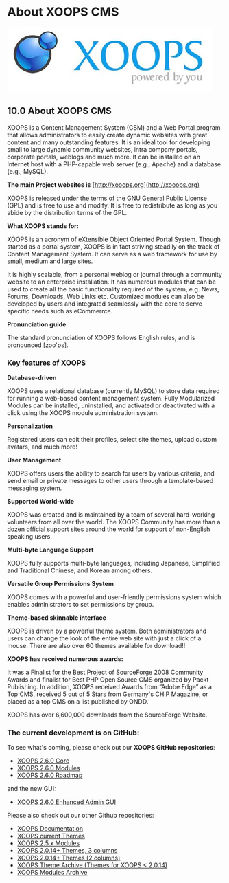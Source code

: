 # About XOOPS CMS

![XOOPS](../.gitbook/assets/en/logoxoops.jpg)

## 10.0 About XOOPS CMS

XOOPS is a Content Management System \(CSM\) and a Web Portal program that allows administrators to easily create dynamic websites with great content and many outstanding features. It is an ideal tool for developing small to large dynamic community websites, intra company portals, corporate portals, weblogs and much more. It can be installed on an Internet host with a PHP-capable web server \(e.g., Apache\) and a database \(e.g., MySQL\).

**The main Project websites is** [http://xooops.org](http://xooops.org)

XOOPS is released under the terms of the GNU General Public License \(GPL\) and is free to use and modify. It is free to redistribute as long as you abide by the distribution terms of the GPL.

**What XOOPS stands for:**

XOOPS is an acronym of eXtensible Object Oriented Portal System. Though started as a portal system, XOOPS is in fact striving steadily on the track of Content Management System. It can serve as a web framework for use by small, medium and large sites.

It is highly scalable, from a personal weblog or journal through a community website to an enterprise installation. It has numerous modules that can be used to create all the basic functionality required of the system, e.g. News, Forums, Downloads, Web Links etc. Customized modules can also be developed by users and integrated seamlessly with the core to serve specific needs such as eCommerrce.

**Pronunciation guide**

The standard pronunciation of XOOPS follows English rules, and is pronounced \[zoo'ps\].

### **Key features of XOOPS**

**Database-driven**

XOOPS uses a relational database \(currently MySQL\) to store data required for running a web-based content management system. Fully Modularized Modules can be installed, uninstalled, and activated or deactivated with a click using the XOOPS module administration system.

**Personalization**

Registered users can edit their profiles, select site themes, upload custom avatars, and much more!

**User Management**

XOOPS offers users the ability to search for users by various criteria, and send email or private messages to other users through a template-based messaging system.

**Supported World-wide**

XOOPS was created and is maintained by a team of several hard-working volunteers from all over the world. The XOOPS Community has more than a dozen official support sites around the world for support of non-English speaking users.

**Multi-byte Language Support**

XOOPS fully supports multi-byte languages, including Japanese, Simplified and Traditional Chinese, and Korean among others.

**Versatile Group Permissions System**

XOOPS comes with a powerful and user-friendly permissions system which enables administrators to set permissions by group.

**Theme-based skinnable interface**

XOOPS is driven by a powerful theme system. Both administrators and users can change the look of the entire web site with just a click of a mouse. There are also over 60 themes available for download!!

**XOOPS has received numerous awards:**

It was a Finalist for the Best Project of SourceForge 2008 Community Awards and finalist for Best PHP Open Source CMS organized by Packt Publishing. In addition, XOOPS received Awards from “Adobe Edge” as a Top CMS, received 5 out of 5 Stars from Germany's CHIP Magazine, or placed as a top CMS on a list published by ONDD.

XOOPS has over 6,600,000 downloads from the SourceForge Website.

### **The current development is on GitHub:**

To see what's coming, please check out our **XOOPS GitHub repositories**:

* [XOOPS 2.6.0 Core](https://github.com/XOOPS)
* [XOOPS 2.6.0 Modules](https://github.com/XoopsModules26x)
* [XOOPS 2.6.0 Roadmap](https://github.com/XOOPS/XoopsCore/labels/roadmap)

and the new GUI:

* [XOOPS 2.6.0 Enhanced Admin GUI](https://github.com/XOOPS/XoopsCore/issues/252)

Please also check out our other Github repositories:

* [XOOPS Documentation](https://github.com/XoopsDocs)
* [XOOPS current Themes](https://github.com/XoopsThemes)
* [XOOPS 2.5.x Modules](https://github.com/XoopsModules25x)
* [XOOPS 2.0.14+ Themes, 3 columns](https://github.com/XoopsThemes25xArchive-3col)
* [XOOPS 2.0.14+ Themes \(2 columns\)](https://github.com/XoopsThemes25xArchive-2col)
* [XOOPS Theme Archive \(Themes for XOOPS &lt; 2.0.14\)](https://github.com/XoopsThemesArchive)
* [XOOPS Modules Archive](https://github.com/XoopsModulesArchive)

